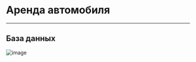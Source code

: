 # Аренда автомобиля
____
## База данных
![image](https://user-images.githubusercontent.com/101516703/222454623-658a3efd-1b15-456d-bd44-266dce659fbc.png)
